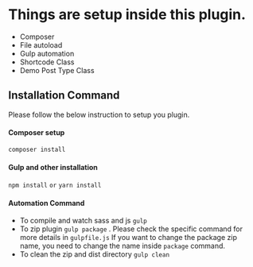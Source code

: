 # Things are setup inside this plugin. 
- Composer
- File autoload
- Gulp automation
- Shortcode Class
- Demo Post Type Class

## Installation Command
Please follow the below instruction to setup you plugin. 
#### Composer setup
`composer install`
#### Gulp and other installation
`npm install` `or` `yarn install`
#### Automation Command
- To compile and watch sass and js `gulp`
- To zip plugin `gulp package` . Please check the specific command for more details in `gulpfile.js` If you want to change the package zip name, you need to change the name inside `package` command.
- To clean the zip and dist directory `gulp clean`